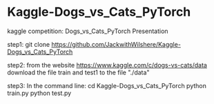 # Kaggle-Dogs_vs_Cats_PyTorch
kaggle competition: Dogs_vs_Cats_PyTorch Presentation 

step1:
      git clone https://github.com/JackwithWilshere/Kaggle-Dogs_vs_Cats_PyTorch
      
step2:
      from the website https://www.kaggle.com/c/dogs-vs-cats/data download the file train and test1 to the file "./data"

step3:
      In the command line:
      cd Kaggle-Dogs_vs_Cats_PyTorch
      python train.py
      python test.py
